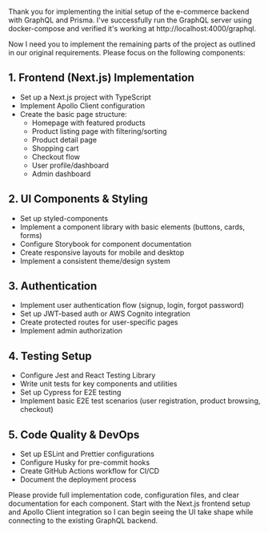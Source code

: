 Thank you for implementing the initial setup of the e-commerce backend with GraphQL and Prisma. I've successfully run the GraphQL server using docker-compose and verified it's working at http://localhost:4000/graphql.

Now I need you to implement the remaining parts of the project as outlined in our original requirements. Please focus on the following components:

## 1. Frontend (Next.js) Implementation
- Set up a Next.js project with TypeScript
- Implement Apollo Client configuration
- Create the basic page structure:
  - Homepage with featured products
  - Product listing page with filtering/sorting
  - Product detail page
  - Shopping cart
  - Checkout flow
  - User profile/dashboard
  - Admin dashboard

## 2. UI Components & Styling
- Set up styled-components
- Implement a component library with basic elements (buttons, cards, forms)
- Configure Storybook for component documentation
- Create responsive layouts for mobile and desktop
- Implement a consistent theme/design system

## 3. Authentication
- Implement user authentication flow (signup, login, forgot password)
- Set up JWT-based auth or AWS Cognito integration
- Create protected routes for user-specific pages
- Implement admin authorization

## 4. Testing Setup
- Configure Jest and React Testing Library
- Write unit tests for key components and utilities
- Set up Cypress for E2E testing
- Implement basic E2E test scenarios (user registration, product browsing, checkout)

## 5. Code Quality & DevOps
- Set up ESLint and Prettier configurations
- Configure Husky for pre-commit hooks
- Create GitHub Actions workflow for CI/CD
- Document the deployment process

Please provide full implementation code, configuration files, and clear documentation for each component. Start with the Next.js frontend setup and Apollo Client integration so I can begin seeing the UI take shape while connecting to the existing GraphQL backend.
